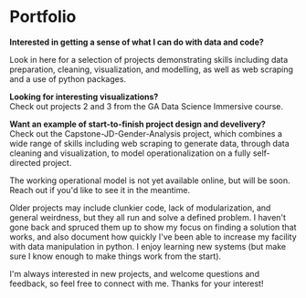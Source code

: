 # Portfolio
__Interested in getting a sense of what I can do with data and code?__ <br>

Look in here for a selection of projects demonstrating skills including data preparation, cleaning, visualization, and modelling, as well as web scraping and a use of python packages.  <br>

__Looking for interesting visualizations?__ <br>
Check out projects 2 and 3 from the GA Data Science Immersive course. <br>

__Want an example of start-to-finish project design and develivery?__ <br>
Check out the Capstone-JD-Gender-Analysis project, which combines a wide range of skills including web scraping to generate data, through data cleaning and visualization, to model operationalization on a fully self-directed project.

The working operational model is not yet available online, but will be soon. Reach out if you'd like to see it in the meantime.

Older projects may include clunkier code, lack of modularization, and general weirdness, but they all run and solve a defined problem. I haven't gone back and spruced them up to show my focus on finding a solution that works, and also document how quickly I've been able to increase my facility with data manipulation in python. I enjoy learning new systems (but make sure I know enough to make things work from the start). 

I'm always interested in new projects, and welcome questions and feedback, so feel free to connect with me.
Thanks for your interest!
